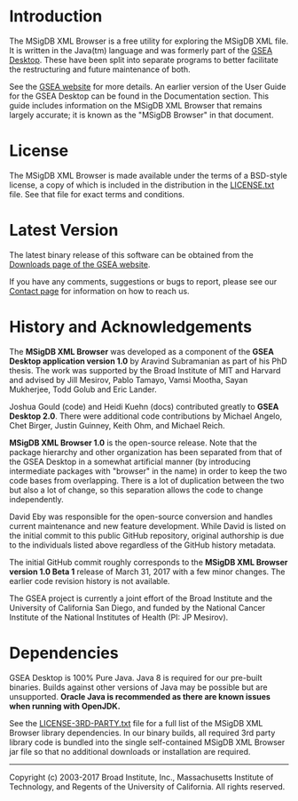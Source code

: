 #  Introduction

The MSigDB XML Browser is a free utility for exploring the MSigDB XML file.  It is written in the Java(tm) language and was formerly part of the [GSEA Desktop](https://github.com/GSEA-MSigDB/gsea-desktop).  These have been split into separate programs to better facilitate the restructuring and future maintenance of both.   

See the [GSEA website](http://www.gsea-msigdb.org) for more details.  An earlier version of the User Guide for the GSEA Desktop can be found in the Documentation section.  This guide includes information on the MSigDB XML Browser that remains largely accurate; it is known as the "MSigDB Browser" in that document.

# License

The MSigDB XML Browser is made available under the terms of a BSD-style license, a copy of which is included in the distribution in the [LICENSE.txt](LICENSE.txt) file.  See that file for exact terms and conditions.

#  Latest Version
The latest binary release of this software can be obtained from the [Downloads page of the GSEA website](http://www.gsea-msigdb.org/gsea/downloads.jsp).

If you have any comments, suggestions or bugs to report, please see our [Contact page](http://www.gsea-msigdb.org/gsea/contact.jsp) for information on how to reach us.

# History and Acknowledgements

The **MSigDB XML Browser** was developed as a component of the **GSEA Desktop application version 1.0** by Aravind Subramanian as part of his PhD thesis.  The work was supported by the Broad Institute of MIT and Harvard and advised by Jill Mesirov, Pablo Tamayo, Vamsi Mootha, Sayan Mukherjee, Todd Golub and Eric Lander.

Joshua Gould (code) and Heidi Kuehn (docs) contributed greatly to **GSEA Desktop 2.0**.  There were additional code contributions by Michael Angelo, Chet Birger, Justin Guinney, Keith Ohm, and Michael Reich.  

**MSigDB XML Browser 1.0** is the open-source release.  Note that the package hierarchy and other organization has been separated from that of the GSEA Desktop in a somewhat artificial manner (by introducing intermediate packages with "browser" in the name) in order to keep the two code bases from overlapping.  There is a lot of duplication between the two but also a lot of change, so this separation allows the code to change independently.

David Eby was responsible for the open-source conversion and handles current maintenance and new feature development.  While David is listed on the initial commit to this public GitHub repository, original authorship is due to the individuals listed above regardless of the GitHub history metadata.

The initial GitHub commit roughly corresponds to the **MSigDB XML Browser version 1.0 Beta 1** release of March 31, 2017 with a few minor changes. The earlier code revision history is not available.

The GSEA project is currently a joint effort of the Broad Institute and the University of California San Diego, and funded by the National Cancer Institute of the National Institutes of Health (PI: JP Mesirov).

# Dependencies

GSEA Desktop is 100% Pure Java.  Java 8 is required for our pre-built binaries.  Builds against other versions of Java may be possible but are unsupported.  **Oracle Java is recommended as there are known issues when running with OpenJDK.**

See the [LICENSE-3RD-PARTY.txt](LICENSE-3RD-PARTY.txt) file for a full list of the MSigDB XML Browser library dependencies.  In our binary builds, all required 3rd party library code is bundled into the single self-contained MSigDB XML Browser jar file so that no additional downloads or installation are required. 

------
Copyright (c) 2003-2017 Broad Institute, Inc., Massachusetts Institute of Technology, and Regents of the University of California.  All rights reserved.
